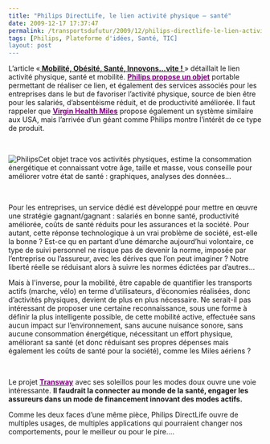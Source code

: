 ```yaml
---
title: "Philips DirectLife, le lien activité physique – santé"
date: 2009-12-17 17:37:47
permalink: /transportsdufutur/2009/12/philips-directlife-le-lien-activite-physique-sante.html
tags: [Philips, Plateforme d'idées, Santé, TIC]
layout: post
---
```


<p class="MsoNormal"><span>L’article «<strong><span style="text-decoration: underline"><a href="https://gabrielplassat.github.io/transportsdufutur/2009/11/mobilite-obesite-sante-innovons-vite.html"> Mobilité, Obésité, Santé, Innovons…vite ! </a></span></strong>» détaillait le lien activité physique, santé et mobilité. <strong><span style="text-decoration: underline"><a href="http://www.directlife.philips.com/companies/health_benefit/"><font color="#800080">Philips propose un objet</font></a></span></strong> portable permettant de réaliser ce lien, et également des services associés pour les entreprises dans le but de favoriser l’activité physique, source de bien être pour les salariés, d’absentéisme réduit, et de productivité améliorée. Il faut rappeler que <strong><span style="text-decoration: underline"><a href="http://virginhealthmiles.com/"><font color="#800080">Virgin Health Miles</font></a></span></strong> propose également un système similaire aux USA, mais l’arrivée d’un géant comme Philips montre l’intérêt de ce type de produit.</span></p> <p class="MsoNormal"><span></span> </p> <p class="MsoNormal"><span></span></p>   <!--more-->  <p class="MsoNormal"><span><img alt="Philips" border="0" class="asset asset-image at-xid-6a0120a66d2ad4970b0120a75d7059970b " src="/wp-content/uploads/sites/6/old/6a0120a66d2ad4970b0120a75d7059970b-500pi.jpg" title="Philips" />Cet objet trace vos activités physiques, estime la consommation énergétique et connaissant votre âge, taille et masse, vous conseille pour améliorer votre état de santé : graphiques, analyses des données…</span></p> <p class="MsoNormal"><span><a href="https://gabrielplassat.github.io/transportsdufutur/wp-content/uploads/sites/6/old/6a0120a66d2ad4970b0120a75d7059970b-pi.jpg"></a><br /></span></p> <p class="MsoNormal"><span></span></p> <p class="MsoNormal"><span>Pour les entreprises, un service dédié est développé pour mettre en œuvre une stratégie gagnant/gagnant : salariés en bonne santé, productivité améliorée, coûts de santé réduits pour les assurances et la société. Pour autant, cette réponse technologique à un vrai problème de société, est-elle la bonne ? Est-ce qu en partant d’une démarche aujourd’hui volontaire, ce type de suivi personnel ne risque pas de devenir la norme, imposée par l’entreprise ou l’assureur, avec les dérives que l’on peut imaginer ? Notre liberté réelle se réduisant alors à suivre les normes édictées par d’autres…</span></p> <p class="MsoNormal"><span></span></p> <p class="MsoNormal"><span>Mais à l'inverse, pour la mobilité, être capable de quantifier les transports actifs (marche, vélo) en terme d’utilisateurs, d’économies réalisées, donc d’activités physiques, devient de plus en plus nécessaire. Ne serait-il pas intéressant de proposer une certaine reconnaissance, sous une forme à définir la plus intelligente possible, de cette mobilité active, effectuée sans aucun impact sur l’environnement, sans aucune nuisance sonore, sans aucune consommation énergétique, nécessitant un effort physique, améliorant sa santé (et donc réduisant ses propres dépenses mais également les coûts de santé pour la société), comme les Miles aériens ? </span></p> <p class="MsoNormal"><span></span> </p> <p class="MsoNormal"><span>Le projet <strong><span style="text-decoration: underline"><a href="http://www.transportdoux.fr/index2.htm"><font color="#800080">Transway</font></a></span></strong> avec ses soleillos pour les modes doux ouvre une voie intéressante. <strong>Il faudrait la connecter au monde de la santé, engager les assureurs dans un mode de financement innovant des modes actifs.</strong></span></p> <p class="MsoNormal"><span></span></p> <p class="MsoNormal"><span>Comme les deux faces d’une même pièce, Philips DirectLife ouvre de multiples usages, de multiples applications qui pourraient changer nos comportements, pour le meilleur ou pour le pire….</span></p>
